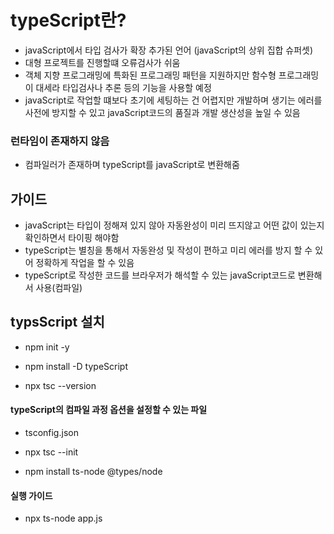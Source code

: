 # typeScript란?

- javaScript에서 타입 검사가 확장 추가된 언어 (javaScript의 상위 집합 슈퍼셋)
- 대형 프로젝트를 진행할떄 오류검사가 쉬움
- 객체 지향 프로그래밍에 특화된 프로그래밍 패턴을 지원하지만 함수형 프로그래밍이 대세라 타입검사나 추론 등의 기능을 사용할 예정
- javaScript로 작업할 떄보다 초기에 세팅하는 건 어렵지만 개발하며 생기는 에러를 사전에 방지할 수 있고 javaScript코드의 품질과 개발 생산성을 높일 수 있음

### 런타임이 존재하지 않음

- 컴파일러가 존재하며 typeScript를 javaScript로 변환해줌

## 가이드

- javaScript는 타입이 정해져 있지 않아 자동완성이 미리 뜨지않고 어떤 값이 있는지 확인하면서 타이핑 해야함
- typeScript는 별칭을 통해서 자동완성 및 작성이 편하고 미리 에러를 방지 할 수 있어 정확하게 작업을 할 수 있음
- typeScript로 작성한 코드를 브라우저가 해석할 수 있는 javaScript코드로 변환해서 사용(컴파일)

## typsScript 설치

<!-- package.json 초기값 설정 -->

- npm init -y

<!-- 개발 단계에서 사용 -D -> --sava-dev와 통일 -->

- npm install -D typeScript

<!-- 버전 확인 -->

- npx tsc --version

#### typeScript의 컴파일 과정 옵션을 설정할 수 있는 파일

- tsconfig.json

<!-- tsconfig.json 생성 명령어 -->
<!-- 설정된 하위 경로에 규칙이 맞지않는 다면 수정하는 경고가뜸 -->

- npx tsc --init

<!-- ts-node 설치 -->
<!-- node.js는 javaScript 런타임 환경이기 때문에 내장 함수 및 모듈에 대한 타입이 없음 -->
<!-- 그렇기 때문에 nodejs 타입 정보를 패키지로 설치해서 사용해야함 -->

- npm install ts-node @types/node

#### 실행 가이드

<!-- javaScript -> node -->
<!-- node app.js -->

<!-- typeScript -> ts-node -->

- npx ts-node app.js
